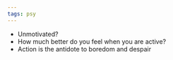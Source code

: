 ```yaml
---
tags: psy
---
```


- Unmotivated?
- How much better do you feel when you are active?
- Action is the antidote to boredom and despair 
